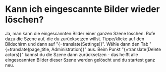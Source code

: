# Kann ich eingescannte Bilder wieder löschen?

Ja, man kann die eingescannten Bilder einer ganzen Szene löschen.
Rufe dazu die Szene auf, die du zurücksetzen willst.
Tippe/klicke auf den Bildschirm und dann auf "{=translate(Settings)}".
Wähle dann den Tab "{=translate(page_title, Administration)}" aus.
Beim Punkt "{=translate(Delete actors)}" kannst du die Szene dann zurücksetzen - das heißt alle eingescannten Bilder dieser Szene werden gelöscht und du startest ganz neu.
